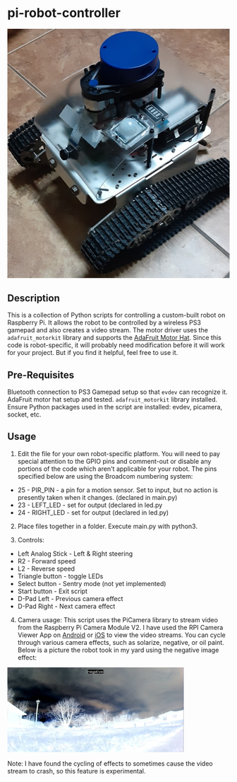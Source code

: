 # pi-robot-controller

![Photo of my robot](/photos/robot_photo.jpg "My robot")

## Description
This is a collection of Python scripts for controlling a custom-built robot on Raspberry Pi. It allows the robot to be controlled by a wireless PS3 gamepad and also creates a video stream. The motor driver uses the `adafruit_motorkit` library and supports the [AdaFruit Motor Hat](https://learn.adafruit.com/adafruit-dc-and-stepper-motor-hat-for-raspberry-pi). Since this code is robot-specific, it will probably need modification before it will work for your project. But if you find it helpful, feel free to use it.

## Pre-Requisites
Bluetooth connection to PS3 Gamepad setup so that `evdev` can recognize it.
AdaFruit motor hat setup and tested. `adafruit_motorkit` library installed.
Ensure Python packages used in the script are installed: evdev, picamera, socket, etc.

## Usage
1. Edit the file for your own robot-specific platform. You will need to pay special attention to the GPIO pins and comment-out or disable any portions of the code which aren't applicable for your robot. The pins specified below are using the Broadcom numbering system:
* 25 - PIR_PIN - a pin for a motion sensor. Set to input, but no action is presently taken when it changes. (declared in main.py)
* 23 - LEFT_LED - set for output (declared in led.py
* 24 - RIGHT_LED - set for output (declared in led.py)

2. Place files together in a folder. Execute main.py with python3.

3. Controls:
* Left Analog Stick - Left & Right steering
* R2 - Forward speed
* L2 - Reverse speed
* Triangle button - toggle LEDs
* Select button - Sentry mode (not yet implemented)
* Start button - Exit script
* D-Pad Left - Previous camera effect
* D-Pad Right - Next camera effect

4. Camera usage: This script uses the PiCamera library to stream video from the Raspberry Pi Camera Module V2. I have used the RPI Camera Viewer App on [Android](https://play.google.com/store/apps/details?id=ca.frozen.rpicameraviewer&gl=US) or [iOS](https://apps.apple.com/us/app/rpi-camera-viewer/id1312142156) to view the video streams. You can cycle through various camera effects, such as solarize, negative, or oil paint.  Below is a picture the robot took in my yard using the negative image effect:

![Negative effect image](/photos/yard-negative-effect-400.jpg "Negative effect image")

Note: I have found the cycling of effects to sometimes cause the video stream to crash, so this feature is experimental.

